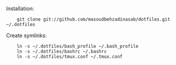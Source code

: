 Installation:
````
    git clone git://github.com/masoudbehzadinasab/dotfiles.git ~/.dotfiles
````

Create symlinks:
````
    ln -s ~/.dotfiles/bash_profile ~/.bash_profile
    ln -s ~/.dotfiles/bashrc ~/.bashrc
    ln -s ~/.dotfiles/tmux.conf ~/.tmux.conf
````
